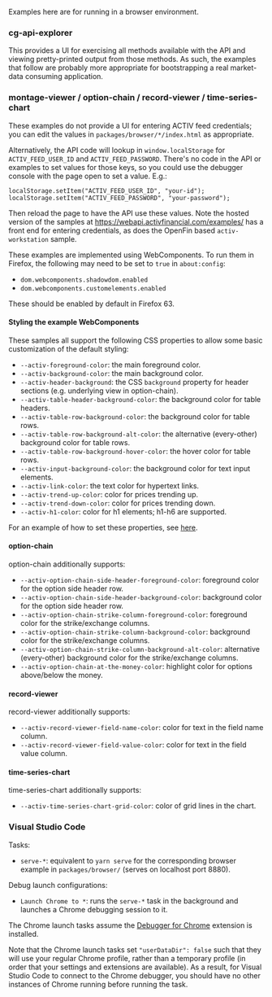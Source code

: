 Examples here are for running in a browser environment.

### cg-api-explorer

This provides a UI for exercising all methods available with the API and viewing pretty-printed output from those methods. As such, the examples that follow are probably more appropriate for bootstrapping a real market-data consuming application.

### montage-viewer / option-chain / record-viewer / time-series-chart

These examples do not provide a UI for entering ACTIV feed credentials; you can edit the values in `packages/browser/*/index.html` as appropriate.

Alternatively, the API code will lookup in `window.localStorage` for `ACTIV_FEED_USER_ID` and `ACTIV_FEED_PASSWORD`. There's no code in the API or examples to set values for those keys, so you could use the debugger console with the page open to set a value. E.g.:
```
localStorage.setItem("ACTIV_FEED_USER_ID", "your-id");
localStorage.setItem("ACTIV_FEED_PASSWORD", "your-password");
```
Then reload the page to have the API use these values. Note the hosted version of the samples at https://webapi.activfinancial.com/examples/ has a front end for entering credentials, as does the OpenFin based `activ-workstation` sample.

These examples are implemented using WebComponents. To run them in Firefox, the following may need to be set to `true` in `about:config`:

* `dom.webcomponents.shadowdom.enabled`
* `dom.webcomponents.customelements.enabled`

These should be enabled by default in Firefox 63.

#### Styling the example WebComponents

These samples all support the following CSS properties to allow some basic customization of the default styling:

* `--activ-foreground-color`: the main foreground color.
* `--activ-background-color`: the main background color.
* `--activ-header-background`: the CSS `background` property for header sections (e.g. underlying view in option-chain).
* `--activ-table-header-background-color`: the background color for table headers.
* `--activ-table-row-background-color`: the background color for table rows.
* `--activ-table-row-background-alt-color`: the alternative (every-other) background color for table rows.
* `--activ-table-row-background-hover-color`: the hover color for table rows.
* `--activ-input-background-color`: the background color for text input elements.
* `--activ-link-color`: the text color for hypertext links.
* `--activ-trend-up-color`: color for prices trending up.
* `--activ-trend-down-color`: color for prices trending down.
* `--activ-h1-color`: color for h1 elements; h1-h6 are supported.

For an example of how to set these properties, see [here](../openfin/activ-workstation/style/common.css).

#### option-chain

option-chain additionally supports:

* `--activ-option-chain-side-header-foreground-color`: foreground color for the option side header row.
* `--activ-option-chain-side-header-background-color`: background color for the option side header row.
* `--activ-option-chain-strike-column-foreground-color`: foreground color for the strike/exchange columns.
* `--activ-option-chain-strike-column-background-color`: background color for the strike/exchange columns.
* `--activ-option-chain-strike-column-background-alt-color`: alternative (every-other) background color for the strike/exchange columns.
* `--activ-option-chain-at-the-money-color`: highlight color for options above/below the money.

#### record-viewer

record-viewer additionally supports:

* `--activ-record-viewer-field-name-color`: color for text in the field name column.
* `--activ-record-viewer-field-value-color`: color for text in the field value column.

#### time-series-chart

time-series-chart additionally supports:

* `--activ-time-series-chart-grid-color`: color of grid lines in the chart.

### Visual Studio Code

Tasks:

* `serve-*`: equivalent to `yarn serve` for the corresponding browser example in `packages/browser/` (serves on localhost port 8880).

Debug launch configurations:

* `Launch Chrome to *`: runs the `serve-*` task in the background and launches a Chrome debugging session to it.

The Chrome launch tasks assume the [Debugger for Chrome](https://marketplace.visualstudio.com/items?itemName=msjsdiag.debugger-for-chrome) extension is installed.

Note that the Chrome launch tasks set `"userDataDir": false` such that they will use your regular Chrome profile, rather than a temporary profile (in order that your settings and extensions are available). As a result, for Visual Studio Code to connect to the Chrome debugger, you should have no other instances of Chrome running before running the task.
